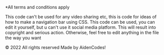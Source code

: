 *All terms and conditions apply

This code can't be used for any video sharing etc, this is code for ideas of how to make
a navigation bar using CSS. This code can be used, you can edit it yourself, but u can't
use it social media platform. This will result into copyright and serious action. Otherwise,
feel free to edit anything in the file the way you want


©️ 2022 All rights reserved
Made by AidenCodes!
